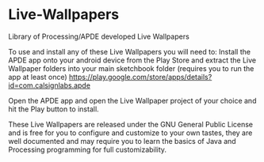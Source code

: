 # Live-Wallpapers
Library of Processing/APDE developed Live Wallpapers

To use and install any of these Live Wallpapers you will need to:
Install the APDE app onto your android device from the Play Store and
extract the Live Wallpaper folders into your main sketchbook folder (requires you to run the app at least once)
https://play.google.com/store/apps/details?id=com.calsignlabs.apde

Open the APDE app and open the Live Wallpaper project of your choice and hit the Play button to install.

These Live Wallpapers are released under the GNU General Public License and is free for you to configure and customize to your own tastes, they are well documented and may require you to learn the basics of Java and Processing programming for full customizability.
